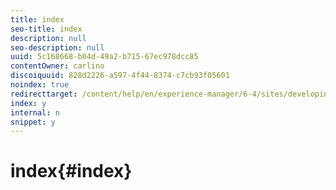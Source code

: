 ```yaml
---
title: index
seo-title: index
description: null
seo-description: null
uuid: 5c168668-b04d-49a2-b715-67ec978dcc85
contentOwner: carlino
discoiquuid: 828d2226-a597-4f44-8374-c7cb93f05601
noindex: true
redirecttarget: /content/help/en/experience-manager/6-4/sites/developing/using/reference-materials
index: y
internal: n
snippet: y
---
```


# index{#index}

